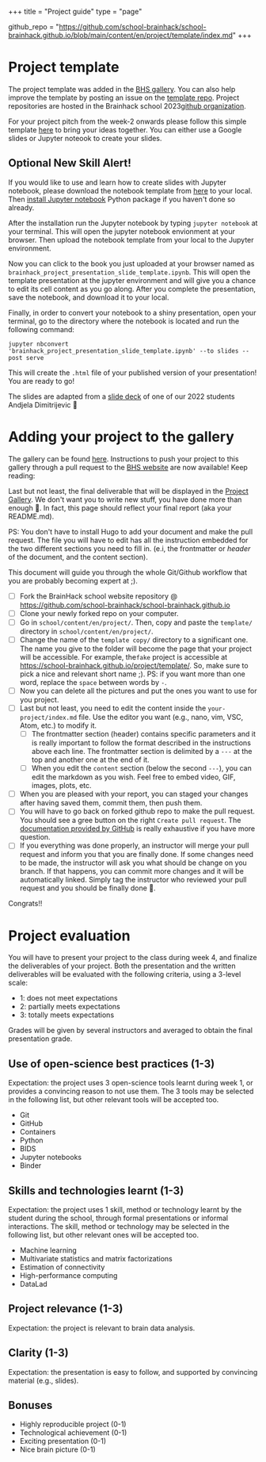 +++
title = "Project guide"
type = "page"

github_repo = "https://github.com/school-brainhack/school-brainhack.github.io/blob/main/content/en/project/template/index.md"
+++

# Project template

The project template was added in the [BHS gallery](https://school-brainhack.github.io/project/). You can also help improve the template by posting an issue on the [template repo](https://github.com/school-brainhack/project_template). Project repositories are hosted in the Brainhack school 2023[github organization](https://github.com/school-brainhack).

For your project pitch from the week-2 onwards please follow this simple template [here](https://github.com/school-brainhack/project_template) to bring your ideas together. You can either use a Google slides or Jupyter noteook to create your slides.

## Optional New Skill Alert! 
If you would like to use and learn how to create slides with Jupyter notebook, please download the notebook template from [here](https://github.com/school-brainhack/school-brainhack.github.io/blob/main/content/en/project_guide/brainhack_project_presentation_slide_template.ipynb) to your local. Then [install Jupyter notebook](https://jupyter.org/install) Python package if you haven't done so already. 

After the installation run the Jupyter notebook by typing `jupyter notebook` at your terminal. This will open the jupyter notebook envionment at your browser. Then upload the notebook template from your local to the Jupyter environment. 

Now you can click to the book you just uploaded at your browser named as `brainhack_project_presentation_slide_template.ipynb`. This will open the template presentation at the jupyter environment and will give you a chance to edit its cell content as you go along. After you complete the presentation, save the notebook, and download it to your local. 

Finally, in order to convert your notebook to a shiny presentation, open your terminal, go to the directory where the notebook is located and run the following command:

 `jupyter nbconvert 'brainhack_project_presentation_slide_template.ipynb' --to slides --post serve`

 This will create the `.html` file of your published version of your presentation! You are ready to go! 

 The slides are adapted from a [slide deck](https://github.com/brainhack-school2022/dimitrijevic_project/blob/main/project_presentation.ipynb) of one of our 2022 students Andjela Dimitrijevic :tada:


# Adding your project to the gallery

The gallery can be found [here](project). Instructions to push your project to this gallery through a pull request to the [BHS website](https://github.com/school-brainhack/school-brainhack.github.io) are now available! Keep reading:

Last but not least, the final deliverable that will be displayed in the [Project Gallery](https://school-brainhack.github.io/project/). We don't want you to write new stuff, you have done more than enough :raised_hands:. In fact, this page should reflect your final report (aka your README.md).

PS: You don't have to install Hugo to add your document and make the pull request. The file you will have to edit has all the instruction embedded for the two different sections you need to fill in. (e.i, the frontmatter or *header* of the document, and the content section).

This document will guide you through the whole Git/Github workflow that you are probably becoming expert at ;).

- [ ] Fork the BrainHack school website repository @ https://github.com/school-brainhack/school-brainhack.github.io
- [ ] Clone your newly forked repo on your computer.
- [ ] Go in `school/content/en/project/`. Then, copy and paste the `template/` directory in `school/content/en/project/`.
- [ ] Change the name of the `template copy/` directory to a significant one. The name you give to the folder will become the page that your project will be accessible. For example, the`fake` project is accessible at https://school-brainhack.github.io/project/template/. So, make sure to pick a nice and relevant short name ;). PS: if you want more than one word, replace the `space` between words by `-`.
- [ ] Now you can delete all the pictures and put the ones you want to use for you project.
- [ ] Last but not least, you need to edit the content inside the `your-project/index.md` file. Use the editor you want (e.g., nano, vim, VSC, Atom, etc.) to modify it.
  - [ ] The frontmatter section (header) contains specific parameters and it is really important to follow the format described in the instructions above each line. The frontmatter section is delimited by a `---` at the top and another one at the end of it.
  - [ ] When you edit the `content` section (below the second `---`), you can edit the markdown as you wish. Feel free to embed video, GIF, images, plots, etc.
- [ ] When you are pleased with your report, you can staged your changes after having saved them, commit them, then push them.
- [ ] You will have to go back on forked github repo to make the pull request. You should see a gree button on the right `Create pull request`. The [documentation provided by GitHub](https://help.github.com/en/github/collaborating-with-issues-and-pull-requests/creating-a-pull-request) is really exhaustive if you have more question.
- [ ] If you everything was done properly, an instructor will merge your pull request and inform you that you are finally done. If some changes need to be made, the instructor will ask you what should be change on you branch. If that happens, you can commit more changes and it will be automatically linked. Simply tag the instructor who reviewed your pull request and you should be finally done :tada:.

Congrats!!


# Project evaluation

You will have to present your project to the class during week 4, and finalize the deliverables of your project. Both the presentation and the written deliverables will be evaluated with the following criteria, using a 3-level scale:

* 1: does not meet expectations
* 2: partially meets expectations
* 3: totally meets expectations

Grades will be given by several instructors and averaged to obtain the
final presentation grade.

## Use of open-science best practices (1-3)

Expectation: the project uses 3 open-science tools learnt during week 1, or
provides a convincing reason to not use them. The 3 tools may be selected
in the following list, but other relevant tools will be accepted too.

* Git
* GitHub
* Containers
* Python
* BIDS
* Jupyter notebooks
* Binder

## Skills and technologies learnt (1-3)

Expectation: the project uses 1 skill, method or technology learnt by the
student during the school, through formal presentations or informal
interactions. The skill, method or technology may be selected in the following list,
but other relevant ones will be accepted too.

* Machine learning
* Multivariate statistics and matrix factorizations
* Estimation of connectivity
* High-performance computing
* DataLad

## Project relevance (1-3)

Expectation: the project is relevant to brain data analysis.

## Clarity (1-3)

Expectation: the presentation is easy to follow, and supported by
convincing material (e.g., slides).

## Bonuses

* Highly reproducible project (0-1)
* Technological achievement (0-1)
* Exciting presentation (0-1)
* Nice brain picture (0-1)
